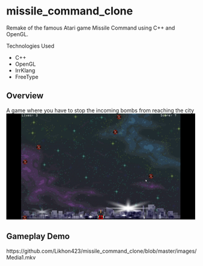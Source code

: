 # missile_command_clone
Remake of the famous Atari game Missile Command using C++ and OpenGL.

Technologies Used
<ul>
  <li>C++</li>
  <li>OpenGL</li>
  <li>IrrKlang</li>
  <li>FreeType</li>
</ul>

<h2>Overview</h2>
A game where you have to stop the incoming bombs from reaching the city

<img src="images/picture1.png" width="500"/>

<h2>Gameplay Demo</h2>
https://github.com/Likhon423/missile_command_clone/blob/master/images/Media1.mkv
